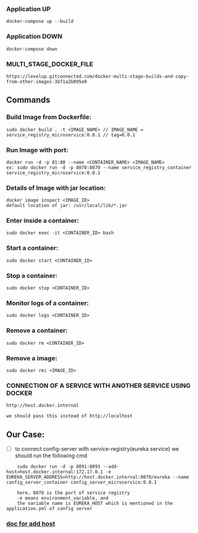 ### Application UP
    docker-compose up --build
### Application DOWN
    docker-compose down


### MULTI_STAGE_DOCKER_FILE
    https://levelup.gitconnected.com/docker-multi-stage-builds-and-copy-from-other-images-3bf1a2b095e0

## Commands
### Build Image from Dockerfile:
    sudo docker build . -t <IMAGE_NAME> // IMAGE_NAME = service_registry_microservice:0.0.1 // tag=0.0.1

### Run Image with port:
    docker run -d -p 81:80 --name <CONTAINER_NAME> <IMAGE_NAME>
    ex: sudo docker run -d -p 8070:8070 --name service_registry_container service_registry_microservice:0.0.1

### Details of Image with jar location:
    docker image inspect <IMAGE_ID>
    default location of jar: /usr/local/lib/*.jar

### Enter inside a container:
    sudo docker exec -it <CONTAINER_ID> bash

### Start a container:
    sudo docker start <CONTAINER_ID>

### Stop a container:
    sudo docker stop <CONTAINER_ID>

### Monitor logs of a container:
    sudo docker logs <CONTAINER_ID>

### Remove a container:
    sudo docker rm <CONTAINER_ID>

### Remove a image:
    sudo docker rmi <IMAGE_ID>

### CONNECTION OF A SERVICE WITH ANOTHER SERVICE USING DOCKER
    http://host.docker.internal

    we should pass this instead of http://localhost

## Our Case:
- [ ] to connect config-server with service-registry(eureka service) we should run the following cmd
```
    sudo docker run -d -p 8091:8091 --add-host=host.docker.internal:172.17.0.1 -e EUREKA_SERVER_ADDRESS=http://host.docker.internal:8070/eureka --name config_server_container config_server_microservice:0.0.1
    
    here, 8070 is the port of service registry
    -e means environment_variable, and 
    the variable name is EUREKA_HOST which is mentioned in the application.yml of config server
```
### [doc for add host](https://codeopolis.com/posts/add-a-host-entry-to-a-docker-container/)